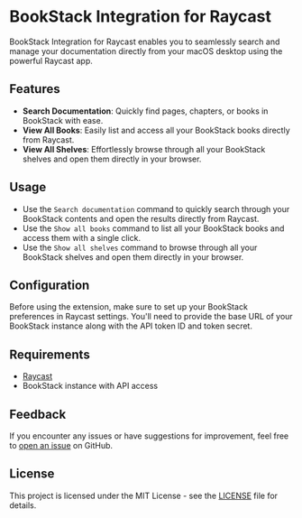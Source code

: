 # BookStack Integration for Raycast

BookStack Integration for Raycast enables you to seamlessly search and manage your documentation directly from your macOS desktop using the powerful Raycast app.

## Features

- **Search Documentation**: Quickly find pages, chapters, or books in BookStack with ease.
- **View All Books**: Easily list and access all your BookStack books directly from Raycast.
- **View All Shelves**: Effortlessly browse through all your BookStack shelves and open them directly in your browser.

## Usage

- Use the `Search documentation` command to quickly search through your BookStack contents and open the results directly from Raycast.
- Use the `Show all books` command to list all your BookStack books and access them with a single click.
- Use the `Show all shelves` command to browse through all your BookStack shelves and open them directly in your browser.

## Configuration

Before using the extension, make sure to set up your BookStack preferences in Raycast settings. You'll need to provide the base URL of your BookStack instance along with the API token ID and token secret.

## Requirements

- [Raycast](https://raycast.com/)
- BookStack instance with API access

## Feedback

If you encounter any issues or have suggestions for improvement, feel free to [open an issue](https://github.com/HuskiiBE/BookStack-RayCast/issues) on GitHub.

## License

This project is licensed under the MIT License - see the [LICENSE](LICENSE) file for details.
